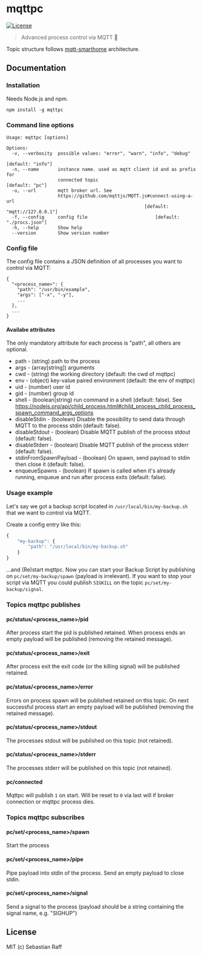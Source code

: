 # mqttpc

[![License][mit-badge]][mit-url]

> Advanced process control via MQTT :satellite:

Topic structure follows [mqtt-smarthome](https://github.com/mqtt-smarthome) architecture.

## Documentation

### Installation

Needs Node.js and npm.

````npm install -g mqttpc````

### Command line options

```
Usage: mqttpc [options]

Options:
  -v, --verbosity  possible values: "error", "warn", "info", "debug"
                                                               [default: "info"]
  -n, --name       instance name. used as mqtt client id and as prefix for
                   connected topic                               [default: "pc"]
  -u, --url        mqtt broker url. See
                   https://github.com/mqttjs/MQTT.js#connect-using-a-url
                                                   [default: "mqtt://127.0.0.1"]
  -f, --config     config file                         [default: "./procs.json"]
  -h, --help       Show help
  --version        Show version number

```

### Config file

The config file contains a JSON definition of all processes you want to control via MQTT:

```
{
  "<process_name>": {
    "path": "/usr/bin/example",
    "args": ["-x", "-y"],
    ...
  },
  ...
}

```


#### Availabe attributes

The only mandatory attribute for each process is "path", all others are optional.

* path - (string) path to the process
* args - (array[string]) arguments
* cwd - (string) the working directory (default: the cwd of mqttpc)
* env - (object) key-value paired environment (default: the env of mqttpc)
* uid - (number) user id
* gid - (number) group id
* shell - (boolean|string) run command in a shell (default: false). See https://nodejs.org/api/child_process.html#child_process_child_process_spawn_command_args_options
* disableStdin - (boolean) Disable the possibility to send data through MQTT to the process stdin (default: false).
* disableStdout - (boolean) Disable MQTT publish of the process stdout (default: false).
* disableStderr - (boolean) Disable MQTT publish of the process stderr (default: false).
* stdinFromSpawnPayload - (boolean) On spawn, send payload to stdin then close it (default: false).
* enqueueSpawns - (boolean) If spawn is called when it's already running, enqueue and run after process exits (default: false).

### Usage example

Let's say we got a backup script located in ```/usr/local/bin/my-backup.sh``` that we want to control via MQTT.

Create a config entry like this:
```Javascript
{
    "my-backup": {
        "path": "/usr/local/bin/my-backup.sh"
    }
}
```
...and (Re)start mqttpc. Now you can start your Backup Script by publishing on ```pc/set/my-backup/spawn``` (payload is irrelevant).
If you want to stop your script via MQTT you could publish ```SIGKILL``` on the topic ```pc/set/my-backup/signal```.

### Topics mqttpc publishes

#### pc/status/&lt;process_name&gt;/pid

After process start the pid is published retained. When process ends an empty payload will be published (removing the retained message).

#### pc/status/&lt;process_name&gt;/exit

After process exit the exit code (or the killing signal) will be published retained.

#### pc/status/&lt;process_name&gt;/error

Errors on process spawn will be published retained on this topic. On next successful process start an empty payload will be published (removing the retained message).

#### pc/status/&lt;process_name&gt;/stdout

The processes stdout will be published on this topic (not retained).

#### pc/status/&lt;process_name&gt;/stderr

The processes stderr will be published on this topic (not retained).

#### pc/connected

Mqttpc will publish ```1``` on start. Will be reset to ```0``` via last will if broker connection or mqttpc process dies.

### Topics mqttpc subscribes

#### pc/set/&lt;process_name&gt;/spawn

Start the process

#### pc/set/&lt;process_name&gt;/pipe

Pipe payload into stdin of the process. Send an empty payload to close stdin.

#### pc/set/&lt;process_name&gt;/signal

Send a signal to the process (payload should be a string containing the signal name, e.g. "SIGHUP")


## License

MIT (c) Sebastian Raff


[mit-badge]: https://img.shields.io/badge/License-MIT-blue.svg?style=flat
[mit-url]: LICENSE